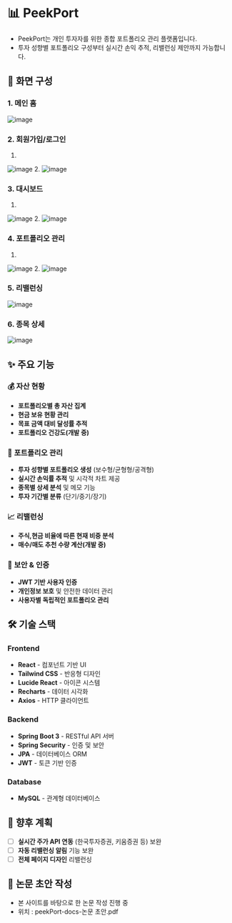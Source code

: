 # 📊 PeekPort

- PeekPort는 개인 투자자를 위한 종합 포트폴리오 관리 플랫폼입니다.
- 투자 성향별 포트폴리오 구성부터 실시간 손익 추적, 리밸런싱 제안까지 가능합니다.

## 📱 화면 구성

### **1. 메인 홈**
![image](https://github.com/user-attachments/assets/a1b129ff-1ef0-4624-b7ee-2da859914ea3)

### **2. 회원가입/로그인**
1.
![image](https://github.com/user-attachments/assets/13127c7c-bf54-41c2-a3fa-6abf44d4975b)
2.
![image](https://github.com/user-attachments/assets/e70d2c38-f458-46be-9730-3d4ef6de80ab)

### **3. 대시보드**
1.
![image](https://github.com/user-attachments/assets/e1ca250d-8e5e-45ce-bed2-37df10801693)
2.
![image](https://github.com/user-attachments/assets/2c3f30f7-cc8d-4536-aab1-ba12d68a83ac)

### **4. 포트폴리오 관리**
1.
![image](https://github.com/user-attachments/assets/17f681dd-0d5d-4423-9ae6-47d197d70dc6)
2.
![image](https://github.com/user-attachments/assets/df83b70c-9d88-475e-bdf7-912256862227)

### **5. 리밸런싱**
![image](https://github.com/user-attachments/assets/c874374a-9d39-4624-863f-cc851cee7c96)

### **6. 종목 상세**
![image](https://github.com/user-attachments/assets/62ebc973-6767-4b85-97a5-ef20072d569f)


## ✨ 주요 기능

### 💰 **자산 현황**
- **포트폴리오별 총 자산 집계**
- **현금 보유 현황 관리**
- **목표 금액 대비 달성률 추적**
- **포트폴리오 건강도(개발 중)**

### 🎯 **포트폴리오 관리**
- **투자 성향별 포트폴리오 생성** (보수형/균형형/공격형)
- **실시간 손익률 추적** 및 시각적 차트 제공
- **종목별 상세 분석** 및 메모 기능
- **투자 기간별 분류** (단기/중기/장기)

### 📈 **리밸런싱**
- **주식,현금 비율에 따른 현재 비중 분석**
- **매수/매도 추천 수량 계산(개발 중)**
  
### 🔐 **보안 & 인증**
- **JWT 기반 사용자 인증**
- **개인정보 보호** 및 안전한 데이터 관리
- **사용자별 독립적인 포트폴리오 관리**

## 🛠️ 기술 스택

### **Frontend**
- **React** - 컴포넌트 기반 UI
- **Tailwind CSS** - 반응형 디자인
- **Lucide React** - 아이콘 시스템
- **Recharts** - 데이터 시각화
- **Axios** - HTTP 클라이언트

### **Backend**
- **Spring Boot 3** - RESTful API 서버
- **Spring Security** - 인증 및 보안
- **JPA** - 데이터베이스 ORM
- **JWT** - 토큰 기반 인증
  
### **Database**
- **MySQL** - 관계형 데이터베이스

## 🎯 향후 계획

- [ ] **실시간 주가 API 연동** (한국투자증권, 키움증권 등) 보완
- [ ] **자동 리밸런싱 알림** 기능 보완
- [ ] **전체 페이지 디자인** 리밸런싱

## 📝 논문 초안 작성

- 본 사이트를 바탕으로 한 논문 작성 진행 중
- 위치 : peekPort-docs-논문 초안.pdf
